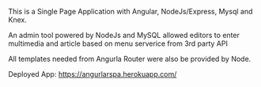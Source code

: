 This is a Single Page Application with Angular, NodeJs/Express, Mysql and Knex. 

An admin tool powered by NodeJs and MySQL allowed editors to enter multimedia and article based on menu serverice from 3rd party API

All templates needed from Angurla Router were also be provided by Node.

Deployed App: https://angurlarspa.herokuapp.com/


